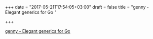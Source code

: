 +++
date = "2017-05-21T17:54:05+03:00"
draft = false
title = "genny - Elegant generics for Go "

+++

<p><a href="https://t.co/urIJYd2Pr4">genny - Elegant generics for Go </a></p>